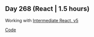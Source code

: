 ## Day 268 (React | 1.5 hours)

Working with [Intermediate React, v5](https://frontendmasters.com/courses/intermediate-react-v5/)

[Code](https://github.com/alexvyber/intermediate-react)
